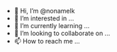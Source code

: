 - 👋 Hi, I’m @nonamelk
- 👀 I’m interested in ...
- 🌱 I’m currently learning ...
- 💞️ I’m looking to collaborate on ...
- 📫 How to reach me ...

<!---
nonamelk/nonamelk is a ✨ special ✨ repository because its `README.md` (this file) appears on your GitHub profile.
You can click the Preview link to take a look at your changes.
--->
